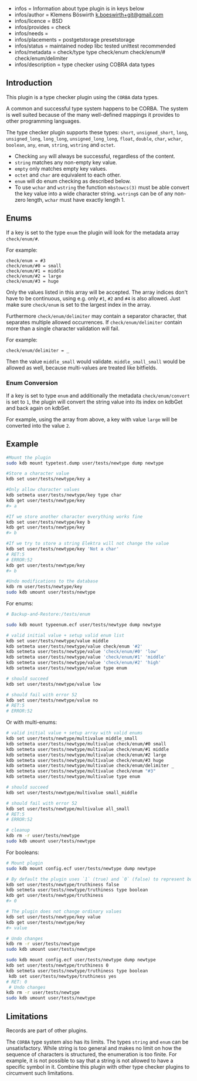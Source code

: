 - infos = Information about type plugin is in keys below
- infos/author = Klemens Böswirth <k.boeswirth+git@gmail.com>
- infos/licence = BSD
- infos/provides = check
- infos/needs =
- infos/placements = postgetstorage presetstorage
- infos/status = maintained nodep libc tested unittest recommended
- infos/metadata = check/type type check/enum check/enum/# check/enum/delimiter
- infos/description = type checker using COBRA data types

## Introduction

This plugin is a type checker plugin using the `CORBA` data types.

A common and successful type system happens to be CORBA. The system is well suited because of the many well-defined
mappings it provides to other programming languages.

The type checker plugin supports these types:
`short`, `unsigned_short`, `long`, `unsigned_long`, `long_long`, `unsigned_long_long`, `float`, `double`, `char`, `wchar`, `boolean`,
`any`, `enum`, `string`, `wstring` and `octet`.

- Checking `any` will always be successful, regardless of the content.
- `string` matches any non-empty key value.
- `empty` only matches empty key values.
- `octet` and `char` are equivalent to each other.
- `enum` will do enum checking as described below.
- To use `wchar` and `wstring` the function `mbstowcs(3)` must be able convert the key value into a wide character string. `wstring`s can
  be of any non-zero length, `wchar` must have exactly length 1.

## Enums

If a key is set to the type `enum` the plugin will look for the metadata array `check/enum/#`.

For example:

    check/enum = #3
    check/enum/#0 = small
    check/enum/#1 = middle
    check/enum/#2 = large
    check/enum/#3 = huge

Only the values listed in this array will be accepted. The array indices don't have to be continuous, using e.g. only `#1`, `#2` and
`#4` is also allowed. Just make sure `check/enum` is set to the largest index in the array.

Furthermore `check/enum/delimiter` may contain a separator character, that separates multiple allowed occurrences.
If `check/enum/delimiter` contain more than a single character validation will fail.

For example:

    check/enum/delimiter = _

Then the value `middle_small` would validate. `middle_small_small` would be allowed as well, because multi-values are treated like bitfields.

### Enum Conversion

If a key is set to type `enum` and additionally the metadata `check/enum/convert` is set to `1`, the plugin will convert the string value
into its index on kdbGet and back again on kdbSet.

For example, using the array from above, a key with value `large` will be converted into the value `2`.

## Example

```sh
#Mount the plugin
sudo kdb mount typetest.dump user/tests/newtype dump newtype

#Store a character value
kdb set user/tests/newtype/key a

#Only allow character values
kdb setmeta user/tests/newtype/key type char
kdb get user/tests/newtype/key
#> a

#If we store another character everything works fine
kdb set user/tests/newtype/key b
kdb get user/tests/newtype/key
#> b

#If we try to store a string Elektra will not change the value
kdb set user/tests/newtype/key 'Not a char'
# RET:5
# ERROR:52
kdb get user/tests/newtype/key
#> b

#Undo modifications to the database
kdb rm user/tests/newtype/key
sudo kdb umount user/tests/newtype
```

For enums:

```sh
# Backup-and-Restore:/tests/enum

sudo kdb mount typeenum.ecf user/tests/newtype dump newtype

# valid initial value + setup valid enum list
kdb set user/tests/newtype/value middle
kdb setmeta user/tests/newtype/value check/enum '#2'
kdb setmeta user/tests/newtype/value 'check/enum/#0' 'low'
kdb setmeta user/tests/newtype/value 'check/enum/#1' 'middle'
kdb setmeta user/tests/newtype/value 'check/enum/#2' 'high'
kdb setmeta user/tests/newtype/value type enum

# should succeed
kdb set user/tests/newtype/value low

# should fail with error 52
kdb set user/tests/newtype/value no
# RET:5
# ERROR:52
```

Or with multi-enums:

```sh
# valid initial value + setup array with valid enums
kdb set user/tests/newtype/multivalue middle_small
kdb setmeta user/tests/newtype/multivalue check/enum/#0 small
kdb setmeta user/tests/newtype/multivalue check/enum/#1 middle
kdb setmeta user/tests/newtype/multivalue check/enum/#2 large
kdb setmeta user/tests/newtype/multivalue check/enum/#3 huge
kdb setmeta user/tests/newtype/multivalue check/enum/delimiter _
kdb setmeta user/tests/newtype/multivalue check/enum "#3"
kdb setmeta user/tests/newtype/multivalue type enum

# should succeed
kdb set user/tests/newtype/multivalue small_middle

# should fail with error 52
kdb set user/tests/newtype/multivalue all_small
# RET:5
# ERROR:52

# cleanup
kdb rm -r user/tests/newtype
sudo kdb umount user/tests/newtype
```

For booleans:

```sh
# Mount plugin
sudo kdb mount config.ecf user/tests/newtype dump newtype

# By default the plugin uses `1` (true) and `0` (false) to represent boolean values
kdb set user/tests/newtype/truthiness false
kdb setmeta user/tests/newtype/truthiness type boolean
kdb get user/tests/newtype/truthiness
#> 0

# The plugin does not change ordinary values
kdb set user/tests/newtype/key value
kdb get user/tests/newtype/key
#> value

# Undo changes
kdb rm -r user/tests/newtype
sudo kdb umount user/tests/newtype
```

```sh
sudo kdb mount config.ecf user/tests/newtype dump newtype
kdb set user/tests/newtype/truthiness 0
kdb setmeta user/tests/newtype/truthiness type boolean
 kdb set user/tests/newtype/truthiness yes
# RET: 0
 # Undo changes
kdb rm -r user/tests/newtype
sudo kdb umount user/tests/newtype
```

## Limitations

Records are part of other plugins.

The `CORBA` type system also has its limits. The types `string` and
`enum` can be unsatisfactory. While string is too general
and makes no limit on how the sequence of characters is structured,
the enumeration is too finite. For example, it is not possible to say
that a string is not allowed to have a specific symbol in it.
Combine this plugin with other type checker plugins to circumvent
such limitations.
